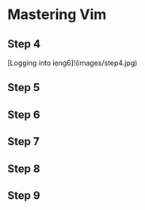 # Mastering Vim 
## Step 4 ##
[Logging into ieng6]!(images/step4.jpg)
## Step 5 ##
## Step 6 ##
## Step 7 ##
## Step 8 ##
## Step 9 ##

